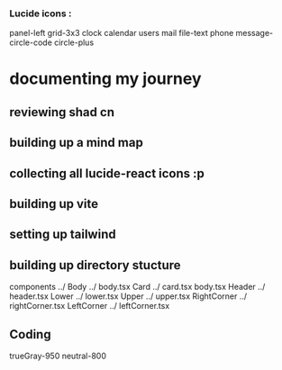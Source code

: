 ### Lucide icons :
panel-left
grid-3x3
clock
calendar
users
mail
file-text
phone
message-circle-code
circle-plus


# documenting my journey 
## reviewing shad cn 
## building up a mind map
## collecting all lucide-react icons :p
## building up vite
## setting up tailwind
## building up directory stucture
  components ../
    Body ../
      body.tsx
      Card ../
        card.tsx
      body.tsx
    Header ../
      header.tsx
      Lower ../
        lower.tsx
      Upper ../
        upper.tsx
        RightCorner ../
          rightCorner.tsx
        LeftCorner ../
          leftCorner.tsx
## Coding
  

  trueGray-950
  neutral-800